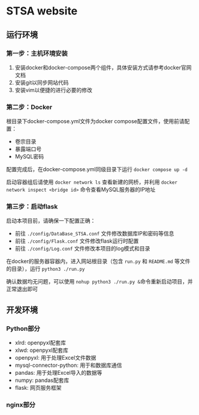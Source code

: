 # STSA website

## 运行环境

### 第一步：主机环境安装

1. 安装docker和docker-compose两个组件，具体安装方式请参考docker官网文档
2. 安装git以同步网站代码
3. 安装vim以便捷的进行必要的修改

### 第二步：Docker

根目录下docker-compose.yml文件为docker compose配置文件，使用前请配置：

* 卷宗目录
* 暴露端口号
* MySQL密码

配置完成后，在docker-compose.yml同级目录下运行 `docker compose up -d`

启动容器组后请使用 `docker network ls` 查看新建的网桥，并利用 `docker network inspect <bridge id>` 命令查看MySQL服务器的IP地址

### 第三步：启动flask

启动本项目前，请确保一下配置正确：

* 前往 `./config/DataBase_STSA.conf` 文件修改数据库IP和密码等信息
* 前往 `./config/Flask.conf` 文件修改flask运行时配置
* 前往 `./config/Log.conf` 文件修改本项目的log模式和目录

在docker的服务器容器内，进入网站根目录（包含 `run.py` 和 `README.md` 等文件的目录），运行 `python3 ./run.py`

确认数据均无问题，可以使用 `nohup python3 ./run.py &`命令重新启动项目，并正常退出即可

## 开发环境

### Python部分

* xlrd: openpyxl配套库
* xlwd: openpyxl配套库
* openpyxl: 用于处理Excel文件数据
* mysql-connector-python: 用于和数据库通信
* pandas: 用于处理Excel导入的数据等
* numpy: pandas配套库
* flask: 网页服务框架

### nginx部分
